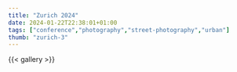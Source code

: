 ```yaml
---
title: "Zurich 2024"
date: 2024-01-22T22:38:01+01:00
tags: ["conference","photography","street-photography","urban"]
thumb: "zurich-3"
---
```


{{< gallery >}}